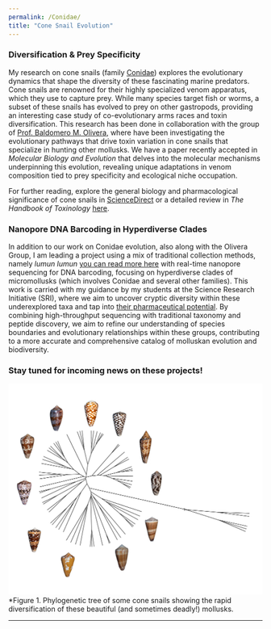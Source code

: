 ```yaml
---
permalink: /Conidae/
title: "Cone Snail Evolution"
---
```

### Diversification & Prey Specificity

My research on cone snails (family [Conidae](https://en.wikipedia.org/wiki/Conidae)) explores the evolutionary dynamics that shape the diversity of these fascinating marine predators. Cone snails are renowned for their highly specialized venom apparatus, which they use to capture prey. While many species target fish or worms, a subset of these snails has evolved to prey on other gastropods, providing an interesting case study of co-evolutionary arms races and toxin diversification. This research has been done in collaboration with the group of [Prof. Baldomero M. Olivera](https://faculty.utah.edu/u0034901-BALDOMERO_M_OLIVERA/hm/index.hml), where have been investigating the evolutionary pathways that drive toxin variation in cone snails that specialize in hunting other mollusks. We have a paper recently accepted in *Molecular Biology and Evolution* that delves into the molecular mechanisms underpinning this evolution, revealing unique adaptations in venom composition tied to prey specificity and ecological niche occupation.

For further reading, explore the general biology and pharmacological significance of cone snails in [ScienceDirect](https://www.sciencedirect.com/topics/pharmacology-toxicology-and-pharmaceutical-science/conidae) or a detailed review in *The Handbook of Toxinology* [here](https://www.sciencedirect.com/science/article/pii/B9780123850959000610).

### Nanopore DNA Barcoding in Hyperdiverse Clades

In addition to our work on Conidae evolution, also along with the Olivera Group, I am leading a project using a mix of traditional collection methods, namely _lumun lumun_ [you can read more here](https://conchology.be/?t=68&u=211020&g=e397ac5edafddc3972ea01603ac848bc&q=6d51faab6f02c5fe262e0dfd9f128179) with real-time nanopore sequencing for DNA barcoding, focusing on hyperdiverse clades of micromollusks (which involves Conidae and several other families). This work is carried with my guidance by my students at the Science Research Initiative (SRI), where we aim to uncover cryptic diversity within these underexplored taxa and tap into [their pharmaceutical potential](https://pmc.ncbi.nlm.nih.gov/articles/PMC2975739/). By combining high-throughput sequencing with traditional taxonomy and peptide discovery, we aim to refine our understanding of species boundaries and evolutionary relationships within these groups, contributing to a more accurate and comprehensive catalog of molluskan evolution and biodiversity.

### Stay tuned for incoming news on these projects!

![Diversification of Cone Snails](images/conidae.jpg)  
*Figure 1. Phylogenetic tree of some cone snails showing the rapid diversification of these beautiful (and sometimes deadly!) mollusks.

---

